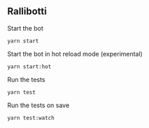 Rallibotti
----------

Start the bot

    yarn start

Start the bot in hot reload mode (experimental)

    yarn start:hot

Run the tests

    yarn test

Run the tests on save

    yarn test:watch